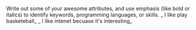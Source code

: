 Write out some of your awesome attributes, and use emphasis (like bold or italics) to identify keywords, programming languages, or skills.
_ I like play basketeball_
_ I like intenet becuase it's interesting_
